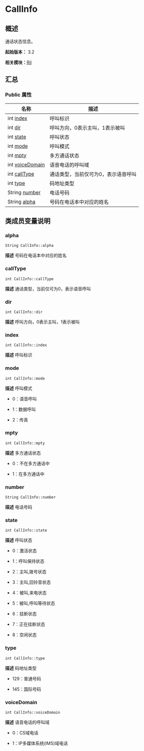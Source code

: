 # CallInfo


## 概述

通话状态信息。

**起始版本：** 3.2

**相关模块：**[Ril](_ril_v11.md)


## 汇总


### Public 属性

| 名称 | 描述 | 
| -------- | -------- |
| int [index](#index) | 呼叫标识  | 
| int [dir](#dir) | 呼叫方向，0表示主叫，1表示被叫  | 
| int [state](#state) | 呼叫状态 | 
| int [mode](#mode) | 呼叫模式 | 
| int [mpty](#mpty) | 多方通话状态 | 
| int [voiceDomain](#voicedomain) | 语音电话的呼叫域 | 
| int [callType](#calltype) | 通话类型，当前仅可为0，表示语音呼叫  | 
| int [type](#type) | 码地址类型 | 
| String [number](#number) | 电话号码  | 
| String [alpha](#alpha) | 号码在电话本中对应的姓名  | 


## 类成员变量说明


### alpha

```
String CallInfo::alpha
```
**描述**
号码在电话本中对应的姓名


### callType

```
int CallInfo::callType
```
**描述**
通话类型，当前仅可为0，表示语音呼叫


### dir

```
int CallInfo::dir
```
**描述**
呼叫方向，0表示主叫，1表示被叫


### index

```
int CallInfo::index
```
**描述**
呼叫标识


### mode

```
int CallInfo::mode
```
**描述**
呼叫模式

- 0：语音呼叫

- 1：数据呼叫

- 2：传真 


### mpty

```
int CallInfo::mpty
```
**描述**
多方通话状态

- 0：不在多方通话中

- 1：在多方通话中 


### number

```
String CallInfo::number
```
**描述**
电话号码


### state

```
int CallInfo::state
```
**描述**
呼叫状态

- 0：激活状态

- 1：呼叫保持状态

- 2：主叫,拨号状态

- 3：主叫,回铃音状态

- 4：被叫,来电状态

- 5：被叫,呼叫等待状态

- 6：挂断状态

- 7：正在挂断状态

- 8：空闲状态 


### type

```
int CallInfo::type
```
**描述**
码地址类型

- 129：普通号码

- 145：国际号码 


### voiceDomain

```
int CallInfo::voiceDomain
```
**描述**
语音电话的呼叫域

- 0：CS域电话

- 1：IP多媒体系统(IMS)域电话 

